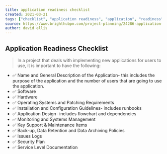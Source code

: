 ```yaml
---
title: application readiness checklist
created: 2021-03-21
tags: ["checklist", "application readiness", "application", "readiness"]
source: https://www.brighthubpm.com/project-planning/24286-application-readiness-checklist/
author: david ellis
---
```


## Application Readiness Checklist

> In a project that deals with implementing new applications for users to use, it is important to have the following:

- ✅ Name and General Description of the Application- this includes the purpose of the application and the number of users that are going to use the application.
- ✅ Software
- ✅ Hardware
- ✅ Operating Systems and Patching Requirements
- ✅ Installation and Configuration Guidelines- includes runbooks
- ✅ Application Design- includes flowchart and dependencies
- ✅ Monitoring and Systems Management
- ✅ Key Support & Maintenance Items
- ✅ Back-up, Data Retention and Data Archiving Policies
- ✅ Issues Logs
- ✅ Security Plan
- ✅ Service Level Documentation
